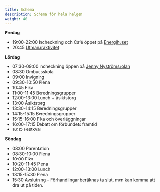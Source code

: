 ```yaml
---
title: Schema
description: Schema för hela helgen
weight: 40
---
```


**Fredag**
* 19:00-22:00 Incheckning och Café öppet på [Energihuset](https://maps.app.goo.gl/xo17vfZ6xmsgrMTg8)
* 20:45 [Utmanaraktivitet](https://fm2025.se/docs/utmanare/)

**Lördag**
* 07:30-09:00 Incheckning öppen på [Jenny Nyströmskolan](https://maps.app.goo.gl/epAUGYb4mnmojXKy7)
* 08:30 Ombudsskola
* 09:00 Invigning
* 09:30-10:50 Plena
* 10:45 Fika
* 11:00-11:45 Beredningsgrupper
* 12:00-13:00 Lunch + åsiktstorg
* 13:00 Åsiktstorg
* 13:30-14:15 Beredningsgrupper
* 14:15-15:15 Beredningsgrupper
* 15:15-16:00 Fika och överläggningar
* 16:00-17:15 Debatt om förbundets framtid
* 18:15 Festkväll

**Söndag**
* 08:00 Parentation
* 08:30-10:00 Plena
* 10:00 Fika
* 10:20-11:45 Plena
* 12:00-13:00 Lunch
* 13:15-15:30 Plena
* 15:30 Avslutning – Förhandlingar beräknas ta slut, men kan komma att dra ut på tiden.
